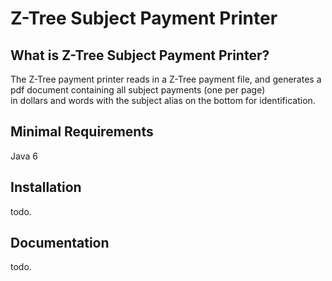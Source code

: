 Z-Tree Subject Payment Printer
==============================

What is Z-Tree Subject Payment Printer?
---------------------------------------
The Z-Tree payment printer reads in a Z-Tree payment file, and
generates a pdf document containing all subject payments (one per page)  
in dollars and words with the subject alias on the bottom for identification.

Minimal Requirements
--------------------
Java 6

Installation
-------------
todo.

Documentation
-------------
todo.
